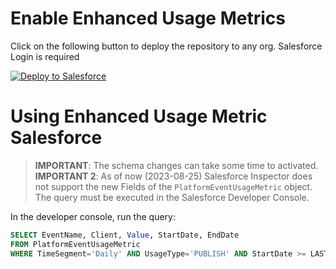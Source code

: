 # Enable Enhanced Usage Metrics

Click on the following button to deploy the repository to any org. Salesforce Login is required

<a href="https://githubsfdeploy.herokuapp.com?owner=Fielo-Apps&repo=enableEnhancedUsageMetrics&ref=master">
  <img alt="Deploy to Salesforce"
       src="https://raw.githubusercontent.com/afawcett/githubsfdeploy/master/deploy.png">
</a>

# Using Enhanced Usage Metric Salesforce

> **IMPORTANT**: The schema changes can take some time to activated. <br>
> **IMPORTANT 2**: As of now (2023-08-25) Salesforce Inspector does not support the new Fields of the `PlatformEventUsageMetric` object. The query must be executed in the Salesforce Developer Console.

In the developer console, run the query:
```SQL
SELECT EventName, Client, Value, StartDate, EndDate
FROM PlatformEventUsageMetric
WHERE TimeSegment='Daily' AND UsageType='PUBLISH' AND StartDate >= LAST_N_DAYS:1 AND EndDate <= TODAY
```